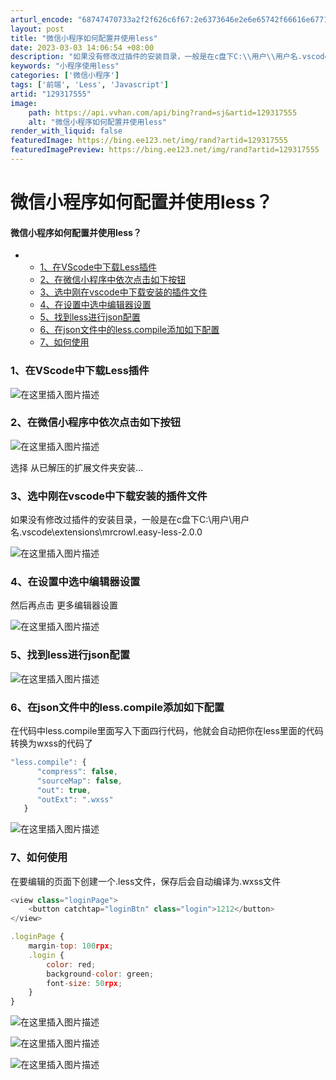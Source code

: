 ```yaml
---
arturl_encode: "68747470733a2f2f626c6f67:2e6373646e2e6e65742f66616e67716932303137303531352f:61727469636c652f64657461696c732f313239333137353535"
layout: post
title: "微信小程序如何配置并使用less"
date: 2023-03-03 14:06:54 +08:00
description: "如果没有修改过插件的安装目录，一般是在c盘下C:\\用户\\用户名.vscode\\extensions\\"
keywords: "小程序使用less"
categories: ['微信小程序']
tags: ['前端', 'Less', 'Javascript']
artid: "129317555"
image:
    path: https://api.vvhan.com/api/bing?rand=sj&artid=129317555
    alt: "微信小程序如何配置并使用less"
render_with_liquid: false
featuredImage: https://bing.ee123.net/img/rand?artid=129317555
featuredImagePreview: https://bing.ee123.net/img/rand?artid=129317555
---
```


# 微信小程序如何配置并使用less？

#### 微信小程序如何配置并使用less？

* + [1、在VScode中下载Less插件](#1VScodeLess_1)
  + [2、在微信小程序中依次点击如下按钮](#2_3)
  + [3、选中刚在vscode中下载安装的插件文件](#3vscode_6)
  + [4、在设置中选中编辑器设置](#4_9)
  + [5、找到less进行json配置](#5lessjson_12)
  + [6、在json文件中的less.compile添加如下配置](#6jsonlesscompile_14)
  + [7、如何使用](#7_25)

### 1、在VScode中下载Less插件

![在这里插入图片描述](https://i-blog.csdnimg.cn/blog_migrate/ffbda928fe72213ec73fcc30b5b7d7ae.png)

### 2、在微信小程序中依次点击如下按钮

![在这里插入图片描述](https://i-blog.csdnimg.cn/blog_migrate/cfd650f91f51febb8afcb62ddc63af86.png)
  
选择 从已解压的扩展文件夹安装…

### 3、选中刚在vscode中下载安装的插件文件

如果没有修改过插件的安装目录，一般是在c盘下C:\用户\用户名.vscode\extensions\mrcrowl.easy-less-2.0.0
  
![在这里插入图片描述](https://i-blog.csdnimg.cn/blog_migrate/492f290ec774b9f592418276e2c1d669.png)

### 4、在设置中选中编辑器设置

然后再点击 更多编辑器设置
  
![在这里插入图片描述](https://i-blog.csdnimg.cn/blog_migrate/797577f9c1b716d3c4179947dc97a71b.png)

### 5、找到less进行json配置

![在这里插入图片描述](https://i-blog.csdnimg.cn/blog_migrate/48ac1b826dbb323172ff081c865fc4ec.png)

### 6、在json文件中的less.compile添加如下配置

在代码中less.compile里面写入下面四行代码，他就会自动把你在less里面的代码转换为wxss的代码了

```javascript
"less.compile": {
      "compress": false,
      "sourceMap": false,
      "out": true,
      "outExt": ".wxss"
   }

```

![在这里插入图片描述](https://i-blog.csdnimg.cn/blog_migrate/59ac80e4050e17210095c2b881181212.png)

### 7、如何使用

在要编辑的页面下创建一个.less文件，保存后会自动编译为.wxss文件

```javascript
<view class="loginPage">
    <button catchtap="loginBtn" class="login">1212</button>
</view>

```

```javascript
.loginPage {
    margin-top: 100rpx;
    .login {
        color: red;
        background-color: green;
        font-size: 50rpx;
    }
}

```

![在这里插入图片描述](https://i-blog.csdnimg.cn/blog_migrate/56a201a19646f6369775e2586740c58e.png)
  
![在这里插入图片描述](https://i-blog.csdnimg.cn/blog_migrate/dbef38cf638cac8849169ea86286eb42.png)
  
![在这里插入图片描述](https://i-blog.csdnimg.cn/blog_migrate/f19724e1a8f3a9f491f5a2d0aa2eca8d.png)
